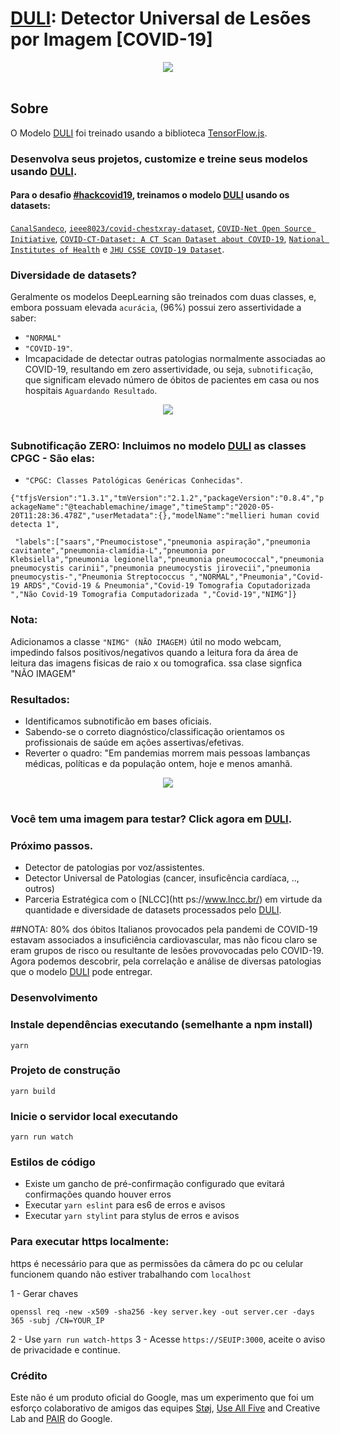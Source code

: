 # [DULI](https://teachablemachine.withgoogle.com/models/1f9ATyXbr): Detector Universal de Lesões por Imagem [COVID-19]


<div align="center">
  <img src="https://challengepost-s3-challengepost.netdna-ssl.com/photos/production/software_photos/001/100/426/datas/original.png" /><br /><br />
</div>


## Sobre
O Modelo [DULI](https://teachablemachine.withgoogle.com/models/1f9ATyXbr) foi treinado usando a biblioteca [TensorFlow.js](https://js.tensorflow.org/).

### Desenvolva seus projetos, customize e treine seus modelos usando [DULI](https://teachablemachine.withgoogle.com/models/1f9ATyXbr).

#### Para o desafio [#hackcovid19]( https://devpost.com/software/covid-19-detect-ii), treinamos o modelo [DULI](https://teachablemachine.withgoogle.com/models/1f9ATyXbr) usando os datasets:

[`CanalSandeco`](https://github.com/scoobiii/CanalSandeco/tree/master/Deep%20Learning%20s%C3%A9rie/%2315%20-%20Detectando%20Covid-19%20em%20imagens%20m%C3%A9dicas/dataset), [`ieee8023/covid-chestxray-dataset`](https://github.com/scoobiii/covid-chestxray-dataset/tree/master/images),  [`COVID-Net Open Source Initiative`](https://github.com/lindawangg/COVID-Net),  [`COVID-CT-Dataset: A CT Scan Dataset about COVID-19`](https://github.com/UCSD-AI4H/COVID-CT),  [`National Institutes of Health`](https://www.nih.gov/news-events/news-releases/nih-clinical-center-releases-dataset-32000-ct-images) e [`JHU CSSE COVID-19 Dataset`](https://github.com/CSSEGISandData/COVID-19/tree/master/csse_covid_19_data).

### Diversidade de datasets? 
Geralmente os modelos DeepLearning são treinados com duas classes, e, embora possuam elevada `acurácia`, (96%) possui zero assertividade a saber:
- `"NORMAL"`
- `"COVID-19"`. 
- Imcapacidade de detectar outras patologias normalmente associadas ao COVID-19, resultando em zero assertividade, ou seja, `subnotificação`, que significam elevado número de óbitos de pacientes em casa ou nos hospitais `Aguardando Resultado`.

<div align="center">
  <img src="https://challengepost-s3-challengepost.netdna-ssl.com/photos/production/software_photos/001/095/316/datas/original.jpg" /><br /><br />
</div> 

### Subnotificação ZERO: Incluimos no modelo  [DULI](https://teachablemachine.withgoogle.com/models/1f9ATyXbr) as classes CPGC  - São elas: 
- `"CPGC: Classes Patológicas Genéricas Conhecidas"`.

`{"tfjsVersion":"1.3.1","tmVersion":"2.1.2","packageVersion":"0.8.4","packageName":"@teachablemachine/image","timeStamp":"2020-05-20T11:28:36.478Z","userMetadata":{},"modelName":"mellieri human covid detecta 1",`

``` "labels":["saars","Pneumocistose","pneumonia aspiração","pneumonia cavitante","pneumonia-clamídia-L","pneumonia por Klebsiella","pneumonia legionella","pneumonia pneumococcal","pneumonia pneumocystis carinii","pneumonia pneumocystis jirovecii","pneumonia pneumocystis-","Pneumonia Streptococcus ","NORMAL","Pneumonia","Covid-19 ARDS","Covid-19 & Pneumonia","Covid-19 Tomografia Coputadorizada ","Não Covid-19 Tomografia Computadorizada ","Covid-19","NIMG"]}```

### Nota:
Adicionamos a classe `"NIMG" (NÃO IMAGEM)` útil no modo webcam, impedindo falsos positivos/negativos quando a leitura fora da área de leitura das imagens fisicas de raio x ou tomografica. ssa clase signfica "NÃO IMAGEM"

### Resultados:
- Identificamos subnotificão em bases oficiais.
- Sabendo-se o correto diagnóstico/classificação orientamos os profissionais de saúde em ações assertivas/efetivas.
- Reverter o quadro: "Em pandemias morrem mais pessoas lambanças médicas, políticas e da população ontem, hoje e menos amanhã.

<div align="center">
  <img src="https://challengepost-s3-challengepost.netdna-ssl.com/photos/production/software_photos/001/100/457/datas/original.png" /><br /><br />
</div>

### Você tem uma imagem para testar? Click agora em [DULI](https://teachablemachine.withgoogle.com/models/1f9ATyXbr).

### Próximo passos.
- Detector de patologias por voz/assistentes.
- Detector Universal de Patologias (cancer, insuficência cardíaca, .., outros)
- Parceria Estratégica com o [NLCC](htt ps://www.lncc.br/) em virtude da quantidade e diversidade de datasets processados pelo [DULI](https://teachablemachine.withgoogle.com/models/1f9ATyXbr).


##NOTA:
80% dos óbitos Italianos provocados pela pandemi de COVID-19 estavam associados a insuficiência cardiovascular, mas não ficou claro se eram grupos de risco ou resultante de lesões provovocadas pelo COVID-19. Agora podemos descobrir, pela correlação e análise de diversas patologias que o modelo [DULI](https://teachablemachine.withgoogle.com/models/1f9ATyXbr) pode entregar.

### Desenvolvimento
### Instale dependências executando (semelhante a npm install)
```
yarn
```
### Projeto de construção
```
yarn build
```
### Inicie o servidor local executando
``` 
yarn run watch
```
### Estilos de código
- Existe um gancho de pré-confirmação configurado que evitará confirmações quando houver erros
- Executar `yarn eslint` para es6 de erros e avisos
- Executar `yarn stylint` para stylus de erros e avisos

### Para executar https localmente:
https é necessário para que as permissões da câmera do pc ou celular funcionem quando não estiver trabalhando com `localhost`

1 - Gerar chaves
``` openssl genrsa -out server.key 2048
openssl req -new -x509 -sha256 -key server.key -out server.cer -days 365 -subj /CN=YOUR_IP
````
2 - Use `yarn run watch-https`
3 - Acesse `https://SEUIP:3000`, aceite o aviso de privacidade e continue.
### Crédito
Este não é um produto oficial do Google, mas um experimento que foi um esforço colaborativo de amigos das equipes [Støj](http://stoj.io/), [Use All Five](https://useallfive.com/) and Creative Lab and [PAIR](https://ai.google/pair/) do Google.
